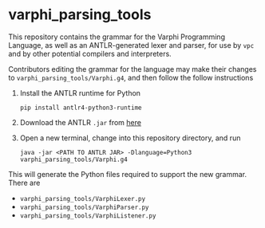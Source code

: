 # varphi_parsing_tools

This repository contains the grammar for the Varphi Programming Language, as well as an ANTLR-generated lexer and parser, for use by `vpc` and by other potential compilers and interpreters.

Contributors editing the grammar for the language may make their changes to `varphi_parsing_tools/Varphi.g4`, and then follow the follow instructions

1. Install the ANTLR runtime for Python

    ```
    pip install antlr4-python3-runtime
    ```

2. Download the ANTLR `.jar` from [here](https://www.antlr.org/download.html)

3. Open a new terminal, change into this repository directory, and run

    ```
    java -jar <PATH TO ANTLR JAR> -Dlanguage=Python3 varphi_parsing_tools/Varphi.g4
    ```

This will generate the Python files required to support the new grammar. There are 

* `varphi_parsing_tools/VarphiLexer.py`
* `varphi_parsing_tools/VarphiParser.py`
* `varphi_parsing_tools/VarphiListener.py`

